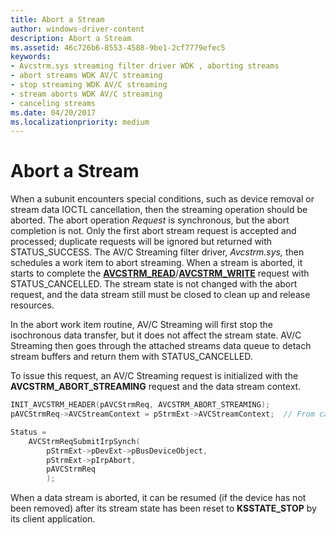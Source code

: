 ```yaml
---
title: Abort a Stream
author: windows-driver-content
description: Abort a Stream
ms.assetid: 46c726b6-8553-4588-9be1-2cf7779efec5
keywords:
- Avcstrm.sys streaming filter driver WDK , aborting streams
- abort streams WDK AV/C streaming
- stop streaming WDK AV/C streaming
- stream aborts WDK AV/C streaming
- canceling streams
ms.date: 04/20/2017
ms.localizationpriority: medium
---
```


# Abort a Stream





When a subunit encounters special conditions, such as device removal or stream data IOCTL cancellation, then the streaming operation should be aborted. The abort operation *Request* is synchronous, but the abort completion is not. Only the first abort stream request is accepted and processed; duplicate requests will be ignored but returned with STATUS\_SUCCESS. The AV/C Streaming filter driver, *Avcstrm.sys,* then schedules a work item to abort streaming. When a stream is aborted, it starts to complete the [**AVCSTRM\_READ**](https://msdn.microsoft.com/library/windows/hardware/ff554130)/[**AVCSTRM\_WRITE**](https://msdn.microsoft.com/library/windows/hardware/ff554135) request with STATUS\_CANCELLED. The stream state is not changed with the abort request, and the data stream still must be closed to clean up and release resources.

In the abort work item routine, AV/C Streaming will first stop the isochronous data transfer, but it does not affect the stream state. AV/C Streaming then goes through the attached streams data queue to detach stream buffers and return them with STATUS\_CANCELLED.

To issue this request, an AV/C Streaming request is initialized with the **AVCSTRM\_ABORT\_STREAMING** request and the data stream context.

```cpp
INIT_AVCSTRM_HEADER(pAVCStrmReq, AVCSTRM_ABORT_STREAMING);
pAVCStrmReq->AVCStreamContext = pStrmExt->AVCStreamContext;  // From cached context saved in OPEN_STREAM request

Status = 
    AVCStrmReqSubmitIrpSynch( 
        pStrmExt->pDevExt->pBusDeviceObject,
        pStrmExt->pIrpAbort,
        pAVCStrmReq
        );
```

When a data stream is aborted, it can be resumed (if the device has not been removed) after its stream state has been reset to **KSSTATE\_STOP** by its client application.

 

 




